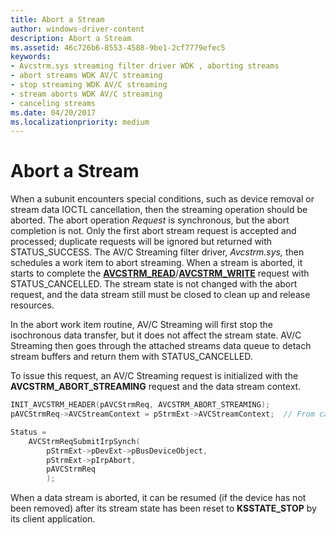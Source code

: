 ```yaml
---
title: Abort a Stream
author: windows-driver-content
description: Abort a Stream
ms.assetid: 46c726b6-8553-4588-9be1-2cf7779efec5
keywords:
- Avcstrm.sys streaming filter driver WDK , aborting streams
- abort streams WDK AV/C streaming
- stop streaming WDK AV/C streaming
- stream aborts WDK AV/C streaming
- canceling streams
ms.date: 04/20/2017
ms.localizationpriority: medium
---
```


# Abort a Stream





When a subunit encounters special conditions, such as device removal or stream data IOCTL cancellation, then the streaming operation should be aborted. The abort operation *Request* is synchronous, but the abort completion is not. Only the first abort stream request is accepted and processed; duplicate requests will be ignored but returned with STATUS\_SUCCESS. The AV/C Streaming filter driver, *Avcstrm.sys,* then schedules a work item to abort streaming. When a stream is aborted, it starts to complete the [**AVCSTRM\_READ**](https://msdn.microsoft.com/library/windows/hardware/ff554130)/[**AVCSTRM\_WRITE**](https://msdn.microsoft.com/library/windows/hardware/ff554135) request with STATUS\_CANCELLED. The stream state is not changed with the abort request, and the data stream still must be closed to clean up and release resources.

In the abort work item routine, AV/C Streaming will first stop the isochronous data transfer, but it does not affect the stream state. AV/C Streaming then goes through the attached streams data queue to detach stream buffers and return them with STATUS\_CANCELLED.

To issue this request, an AV/C Streaming request is initialized with the **AVCSTRM\_ABORT\_STREAMING** request and the data stream context.

```cpp
INIT_AVCSTRM_HEADER(pAVCStrmReq, AVCSTRM_ABORT_STREAMING);
pAVCStrmReq->AVCStreamContext = pStrmExt->AVCStreamContext;  // From cached context saved in OPEN_STREAM request

Status = 
    AVCStrmReqSubmitIrpSynch( 
        pStrmExt->pDevExt->pBusDeviceObject,
        pStrmExt->pIrpAbort,
        pAVCStrmReq
        );
```

When a data stream is aborted, it can be resumed (if the device has not been removed) after its stream state has been reset to **KSSTATE\_STOP** by its client application.

 

 




